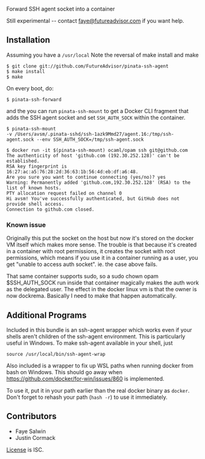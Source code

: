 Forward SSH agent socket into a container

Still experimental -- contact faye@futureadvisor.com if you want help.

## Installation

Assuming you have a `/usr/local`
Note the reversal of make install and make

```
$ git clone git://github.com/FutureAdvisor/pinata-ssh-agent
$ make install
$ make
```

On every boot, do:

```
$ pinata-ssh-forward
```

and the you can run `pinata-ssh-mount` to get a Docker CLI fragment
that adds the SSH agent socket and set `SSH_AUTH_SOCK` within the container.

```
$ pinata-ssh-mount 
-v /Users/avsm/.pinata-sshd/ssh-1azk9Mmd27/agent.16:/tmp/ssh-agent.sock --env SSH_AUTH_SOCK=/tmp/ssh-agent.sock

$ docker run -it $(pinata-ssh-mount) ocaml/opam ssh git@github.com
The authenticity of host 'github.com (192.30.252.128)' can't be established.
RSA key fingerprint is 16:27:ac:a5:76:28:2d:36:63:1b:56:4d:eb:df:a6:48.
Are you sure you want to continue connecting (yes/no)? yes
Warning: Permanently added 'github.com,192.30.252.128' (RSA) to the list of known hosts.
PTY allocation request failed on channel 0
Hi avsm! You've successfully authenticated, but GitHub does not provide shell access.
Connection to github.com closed.
```

### Known issue

Originally this put the socket on the host but now it's stored on the docker VM itself which makes more sense.  The trouble is that because it's created in a container with root permissions, it creates the socket with root permissions, which means if you use it in a container running as a user, you get "unable to access auth socket".  ie. the case above fails.

That same container supports sudo, so a sudo chown opam $SSH_AUTH_SOCK run inside that container magically makes the auth work as the delegated user.  The effect in the docker linux vm is that the owner is now dockrema.  Basically I need to make that happen automatically.

## Additional Programs

Included in this bundle is an ssh-agent wrapper which works even if your shells aren't children of the ssh-agent environment.  This is particularly useful in Windows.  To make ssh-agent available in your shell, just

```
source /usr/local/bin/ssh-agent-wrap
```

Also included is a wrapper to fix up WSL paths when running docker from bash on Windows.  This should go away when https://github.com/docker/for-win/issues/860 is implemented.

To use it, put it in your path earlier than the real docker binary as `docker`.  Don't forget to rehash your path (`hash -r`) to use it immediately.

## Contributors

* Faye Salwin
* Justin Cormack

[License](LICENSE.md) is ISC.
